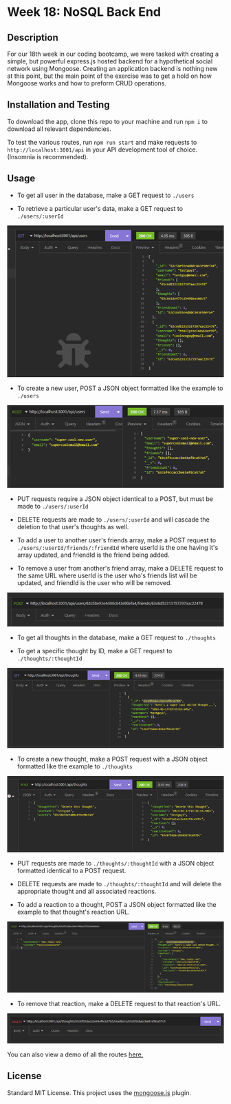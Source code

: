 # Week 18: NoSQL Back End

## Description

For our 18th week in our coding bootcamp, we were tasked with creating a simple, but powerful express.js hosted backend for a hypothetical social network using Mongoose. Creating an application backend is nothing new at this point, but the main point of the exercise was to get a hold on how Mongoose works and how to preform CRUD operations.

## Installation and Testing

To download the app, clone this repo to your machine and run `npm i` to download all relevant dependencies.

To test the various routes, run `npm run start` and make requests to `http://localhost:3001/api` in your API development tool of choice. (Insomnia is recommended).

## Usage

- To get all user in the database, make a GET request to `./users`

- To retrieve a particular user's data, make a GET request to `./users/:userId`

![all-users](./project/images/get-all-users.PNG)

- To create a new user, POST a JSON object formatted like the example to `./users`

![new-user](./project/images/new-user.PNG)

- PUT requests require a JSON object identical to a POST, but must be made to `./users/:userId`

- DELETE requests are made to `./users/:userId` and will cascade the deletion to that user's thoughts as well.

- To add a user to another user's friends array, make a POST request to `./users/:userId/friends/:friendId` where userId is the one having it's array updated, and friendId is the friend being added.

- To remove a user from another's friend array, make a DELETE request to the same URL where userId is the user who's friends list will be updated, and friendId is the user who will be removed.

![add-friend](./project/images/add-friend-route.PNG)

- To get all thoughts in the database, make a GET request to `./thoughts`

- To get a specific thought by ID, make a GET request to `./thoughts/:thoughtId`

![all-thoughts](./project/images/get-all-thoughts.PNG)

- To create a new thought, make a POST request with a JSON object formatted like the example to `./thoughts`

![new-thought](./project/images/new-thought.PNG)

- PUT requests are made to `./thoughts/:thoughtId` with a JSON object formatted identical to a POST request.

- DELETE requests are made to `./thoughts/:thoughtId` and will delete the appropriate thought and all associated reactions.

- To add a reaction to a thought, POST a JSON object formatted like the example to that thought's reaction URL.

![new-reaction](./project/images/add-reaction.PNG)

- To remove that reaction, make a DELETE request to that reaction's URL.

![delete-reaction](./project/images/delete-reaction.PNG)

You can also view a demo of all the routes [here.](https://drive.google.com/file/d/1_JGzzru4fWxakXzdj-xf8BrlvQv5lGaV/view?usp=sharing)

## License

Standard MIT License. This project uses the [mongoose.js](https://mongoosejs.com/) plugin.